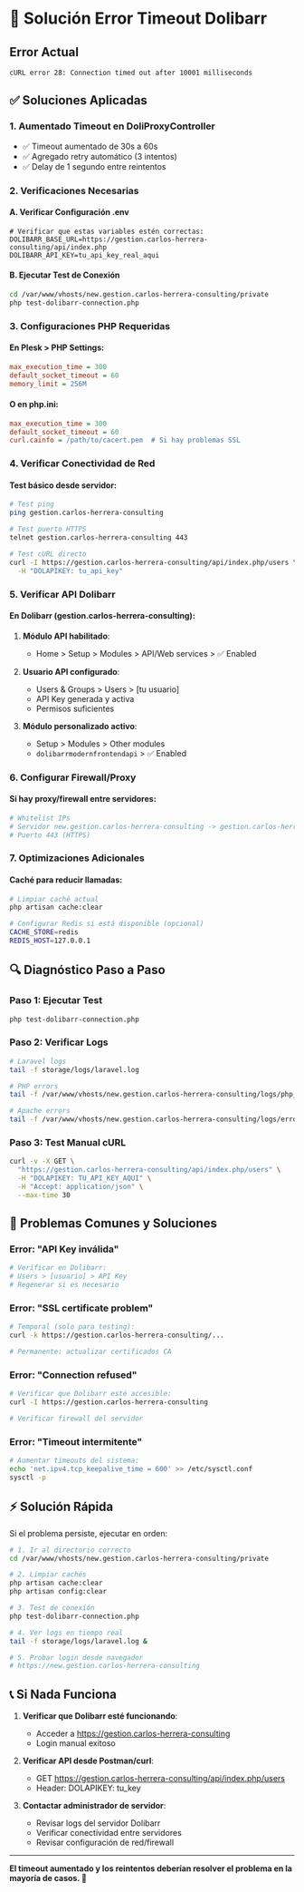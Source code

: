 # 🔧 Solución Error Timeout Dolibarr

## Error Actual
```
cURL error 28: Connection timed out after 10001 milliseconds
```

## ✅ Soluciones Aplicadas

### 1. Aumentado Timeout en DoliProxyController
- ✅ Timeout aumentado de 30s a 60s
- ✅ Agregado retry automático (3 intentos)
- ✅ Delay de 1 segundo entre reintentos

### 2. Verificaciones Necesarias

#### A. Verificar Configuración .env
```env
# Verificar que estas variables estén correctas:
DOLIBARR_BASE_URL=https://gestion.carlos-herrera-consulting/api/index.php
DOLIBARR_API_KEY=tu_api_key_real_aqui
```

#### B. Ejecutar Test de Conexión
```bash
cd /var/www/vhosts/new.gestion.carlos-herrera-consulting/private
php test-dolibarr-connection.php
```

### 3. Configuraciones PHP Requeridas

#### En Plesk > PHP Settings:
```ini
max_execution_time = 300
default_socket_timeout = 60
memory_limit = 256M
```

#### O en php.ini:
```ini
max_execution_time = 300
default_socket_timeout = 60
curl.cainfo = /path/to/cacert.pem  # Si hay problemas SSL
```

### 4. Verificar Conectividad de Red

#### Test básico desde servidor:
```bash
# Test ping
ping gestion.carlos-herrera-consulting

# Test puerto HTTPS
telnet gestion.carlos-herrera-consulting 443

# Test cURL directo
curl -I https://gestion.carlos-herrera-consulting/api/index.php/users \
  -H "DOLAPIKEY: tu_api_key"
```

### 5. Verificar API Dolibarr

#### En Dolibarr (gestion.carlos-herrera-consulting):

1. **Módulo API habilitado**:
   - Home > Setup > Modules > API/Web services > ✅ Enabled

2. **Usuario API configurado**:
   - Users & Groups > Users > [tu usuario]
   - API Key generada y activa
   - Permisos suficientes

3. **Módulo personalizado activo**:
   - Setup > Modules > Other modules
   - `dolibarrmodernfrontendapi` > ✅ Enabled

### 6. Configurar Firewall/Proxy

#### Si hay proxy/firewall entre servidores:
```bash
# Whitelist IPs
# Servidor new.gestion.carlos-herrera-consulting -> gestion.carlos-herrera-consulting
# Puerto 443 (HTTPS)
```

### 7. Optimizaciones Adicionales

#### Caché para reducir llamadas:
```bash
# Limpiar caché actual
php artisan cache:clear

# Configurar Redis si está disponible (opcional)
CACHE_STORE=redis
REDIS_HOST=127.0.0.1
```

## 🔍 Diagnóstico Paso a Paso

### Paso 1: Ejecutar Test
```bash
php test-dolibarr-connection.php
```

### Paso 2: Verificar Logs
```bash
# Laravel logs
tail -f storage/logs/laravel.log

# PHP errors
tail -f /var/www/vhosts/new.gestion.carlos-herrera-consulting/logs/php_error.log

# Apache errors  
tail -f /var/www/vhosts/new.gestion.carlos-herrera-consulting/logs/error_log
```

### Paso 3: Test Manual cURL
```bash
curl -v -X GET \
  "https://gestion.carlos-herrera-consulting/api/index.php/users" \
  -H "DOLAPIKEY: TU_API_KEY_AQUI" \
  -H "Accept: application/json" \
  --max-time 30
```

## 🚨 Problemas Comunes y Soluciones

### Error: "API Key inválida"
```bash
# Verificar en Dolibarr:
# Users > [usuario] > API Key
# Regenerar si es necesario
```

### Error: "SSL certificate problem"
```bash
# Temporal (solo para testing):
curl -k https://gestion.carlos-herrera-consulting/...

# Permanente: actualizar certificados CA
```

### Error: "Connection refused"
```bash
# Verificar que Dolibarr esté accesible:
curl -I https://gestion.carlos-herrera-consulting

# Verificar firewall del servidor
```

### Error: "Timeout intermitente"
```bash
# Aumentar timeouts del sistema:
echo 'net.ipv4.tcp_keepalive_time = 600' >> /etc/sysctl.conf
sysctl -p
```

## ⚡ Solución Rápida

Si el problema persiste, ejecutar en orden:

```bash
# 1. Ir al directorio correcto
cd /var/www/vhosts/new.gestion.carlos-herrera-consulting/private

# 2. Limpiar cachés
php artisan cache:clear
php artisan config:clear

# 3. Test de conexión
php test-dolibarr-connection.php

# 4. Ver logs en tiempo real
tail -f storage/logs/laravel.log &

# 5. Probar login desde navegador
# https://new.gestion.carlos-herrera-consulting
```

## 📞 Si Nada Funciona

1. **Verificar que Dolibarr esté funcionando**:
   - Acceder a https://gestion.carlos-herrera-consulting
   - Login manual exitoso

2. **Verificar API desde Postman/curl**:
   - GET https://gestion.carlos-herrera-consulting/api/index.php/users
   - Header: DOLAPIKEY: tu_key

3. **Contactar administrador de servidor**:
   - Revisar logs del servidor Dolibarr
   - Verificar conectividad entre servidores
   - Revisar configuración de red/firewall

---

**El timeout aumentado y los reintentos deberían resolver el problema en la mayoría de casos. 🚀**
